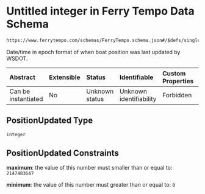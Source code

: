 # Untitled integer in Ferry Tempo Data Schema

```txt
https://www.ferrytempo.com/schemas/FerryTempo.schema.json#/$defs/singleBoatData/properties/PositionUpdated
```

Date/time in epoch format of when boat position was last updated by WSDOT.

| Abstract            | Extensible | Status         | Identifiable            | Custom Properties | Additional Properties | Access Restrictions | Defined In                                                                           |
| :------------------ | :--------- | :------------- | :---------------------- | :---------------- | :-------------------- | :------------------ | :----------------------------------------------------------------------------------- |
| Can be instantiated | No         | Unknown status | Unknown identifiability | Forbidden         | Allowed               | none                | [FerryTempo.schema.json\*](../schemas/FerryTempo.schema.json "open original schema") |

## PositionUpdated Type

`integer`

## PositionUpdated Constraints

**maximum**: the value of this number must smaller than or equal to: `2147483647`

**minimum**: the value of this number must greater than or equal to: `0`
